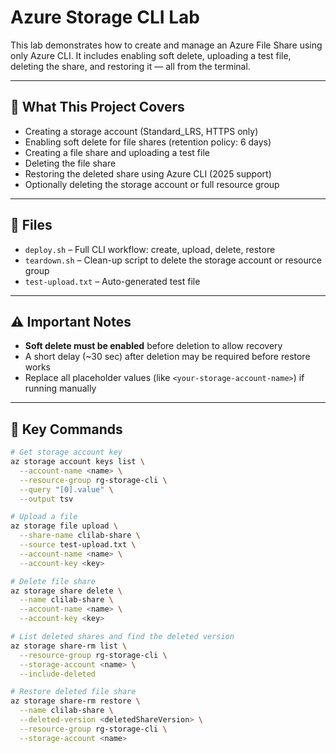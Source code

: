 # Azure Storage CLI Lab

This lab demonstrates how to create and manage an Azure File Share using only Azure CLI. It includes enabling soft delete, uploading a test file, deleting the share, and restoring it — all from the terminal.

---

## 🚀 What This Project Covers

- Creating a storage account (Standard_LRS, HTTPS only)
- Enabling soft delete for file shares (retention policy: 6 days)
- Creating a file share and uploading a test file
- Deleting the file share
- Restoring the deleted share using Azure CLI (2025 support)
- Optionally deleting the storage account or full resource group

---

## 📁 Files

- `deploy.sh` – Full CLI workflow: create, upload, delete, restore
- `teardown.sh` – Clean-up script to delete the storage account or resource group
- `test-upload.txt` – Auto-generated test file

---

## ⚠️ Important Notes

- **Soft delete must be enabled** before deletion to allow recovery
- A short delay (~30 sec) after deletion may be required before restore works
- Replace all placeholder values (like `<your-storage-account-name>`) if running manually

---

## 🔐 Key Commands

```bash
# Get storage account key
az storage account keys list \
  --account-name <name> \
  --resource-group rg-storage-cli \
  --query "[0].value" \
  --output tsv

# Upload a file
az storage file upload \
  --share-name clilab-share \
  --source test-upload.txt \
  --account-name <name> \
  --account-key <key>

# Delete file share
az storage share delete \
  --name clilab-share \
  --account-name <name> \
  --account-key <key>

# List deleted shares and find the deleted version
az storage share-rm list \
  --resource-group rg-storage-cli \
  --storage-account <name> \
  --include-deleted

# Restore deleted file share
az storage share-rm restore \
  --name clilab-share \
  --deleted-version <deletedShareVersion> \
  --resource-group rg-storage-cli \
  --storage-account <name>
